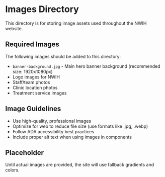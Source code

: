 # Images Directory

This directory is for storing image assets used throughout the NWIH website.

## Required Images

The following images should be added to this directory:

- `banner-background.jpg` - Main hero banner background (recommended size: 1920x1080px)
- Logo images for NWIH
- Staff/team photos
- Clinic location photos
- Treatment service images

## Image Guidelines

- Use high-quality, professional images
- Optimize for web to reduce file size (use formats like .jpg, .webp)
- Follow ADA accessibility best practices
- Include proper alt text when using images in components

## Placeholder

Until actual images are provided, the site will use fallback gradients and colors. 